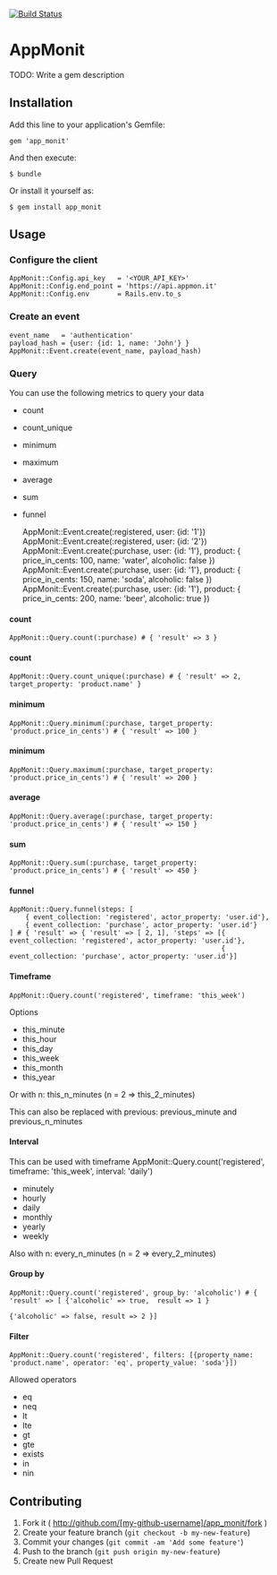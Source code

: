 [![Build Status](https://travis-ci.org/appmonit/app_monit_gem.png?branch=master)](https://travis-ci.org/appmonit/app_monit_gem)

# AppMonit

TODO: Write a gem description

## Installation

Add this line to your application's Gemfile:

    gem 'app_monit'

And then execute:

    $ bundle

Or install it yourself as:

    $ gem install app_monit

## Usage

### Configure the client

    AppMonit::Config.api_key   = '<YOUR_API_KEY>'
    AppMonit::Config.end_point = 'https://api.appmon.it'
    AppMonit::Config.env       = Rails.env.to_s

### Create an event

    event_name   = 'authentication'
    payload_hash = {user: {id: 1, name: 'John'} }
    AppMonit::Event.create(event_name, payload_hash)

### Query

You can use the following metrics to query your data

* count
* count_unique
* minimum
* maximum
* average
* sum
* funnel

    AppMonit::Event.create(:registered, user: {id: '1'})
    AppMonit::Event.create(:registered, user: {id: '2'})
    AppMonit::Event.create(:purchase, user: {id: '1'}, product: { price_in_cents: 100, name: 'water', alcoholic: false })
    AppMonit::Event.create(:purchase, user: {id: '1'}, product: { price_in_cents: 150, name: 'soda', alcoholic: false })
    AppMonit::Event.create(:purchase, user: {id: '1'}, product: { price_in_cents: 200, name: 'beer', alcoholic: true })

#### count
    AppMonit::Query.count(:purchase) # { 'result' => 3 }

#### count
    AppMonit::Query.count_unique(:purchase) # { 'result' => 2, target_property: 'product.name' }

#### minimum
    AppMonit::Query.minimum(:purchase, target_property: 'product.price_in_cents') # { 'result' => 100 }

#### minimum
    AppMonit::Query.maximum(:purchase, target_property: 'product.price_in_cents') # { 'result' => 200 }

#### average
    AppMonit::Query.average(:purchase, target_property: 'product.price_in_cents') # { 'result' => 150 }

#### sum
    AppMonit::Query.sum(:purchase, target_property: 'product.price_in_cents') # { 'result' => 450 }

#### funnel
    AppMonit::Query.funnel(steps: [
        { event_collection: 'registered', actor_property: 'user.id'},
        { event_collection: 'purchase', actor_property: 'user.id'}
    ] # { 'result' => { 'result' => [ 2, 1], 'steps' => [{ event_collection: 'registered', actor_property: 'user.id'},
                                                         { event_collection: 'purchase', actor_property: 'user.id'}]

#### Timeframe
    AppMonit::Query.count('registered', timeframe: 'this_week')

Options

* this_minute
* this_hour
* this_day
* this_week
* this_month
* this_year

Or with n: this_n_minutes (n = 2 => this_2_minutes)

This can also be replaced with previous: previous_minute and previous_n_minutes

#### Interval
This can be used with timeframe
    AppMonit::Query.count('registered', timeframe: 'this_week', interval: 'daily')

* minutely
* hourly
* daily
* monthly
* yearly
* weekly

Also with n: every_n_minutes (n = 2 => every_2_minutes)

#### Group by
    AppMonit::Query.count('registered', group_by: 'alcoholic') # { 'result' => [ {'alcoholic' => true,  result => 1 }
                                                                                 {'alcoholic' => false, result => 2 }]

#### Filter
    AppMonit::Query.count('registered', filters: [{property_name: 'product.name', operator: 'eq', property_value: 'soda'}])

Allowed operators

* eq
* neq
* lt
* lte
* gt
* gte
* exists
* in
* nin

## Contributing

1. Fork it ( http://github.com/[my-github-username]/app_monit/fork )
2. Create your feature branch (`git checkout -b my-new-feature`)
3. Commit your changes (`git commit -am 'Add some feature'`)
4. Push to the branch (`git push origin my-new-feature`)
5. Create new Pull Request
